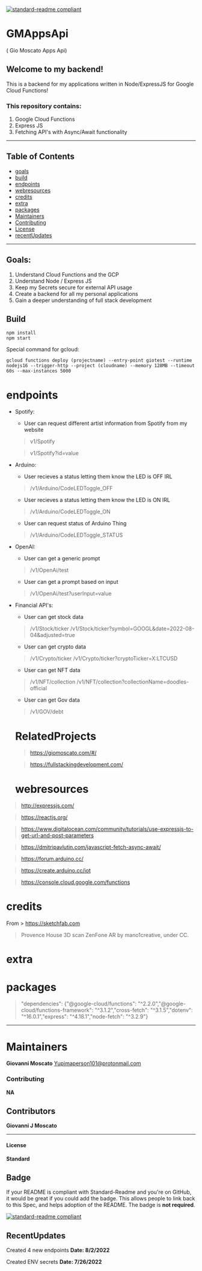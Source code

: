[![standard-readme compliant](https://img.shields.io/badge/readme%20style-standard-brightgreen.svg?style=flat-square)](https://github.com/RichardLitt/standard-readme)

# GMAppsApi 
( Gio Moscato Apps Api)

## Welcome to my backend! 
This is a backend for my applications written in Node/ExpressJS for Google Cloud Functions!

### This repository contains:

1. Google Cloud Functions 
2. Express JS
3. Fetching API's with Async/Await functionality

---
## Table of Contents
- [goals](#goals)
- [build](#build)
- [endpoints](#endpoints)
- [webresources](#webresources)
- [credits](#credits)
- [extra](#extra)
- [packages](#packages)
- [Maintainers](#maintainers)
- [Contributing](#contributing)
- [License](#license)
- [recentUpdates](#recentupdates)
---

## Goals:

1. Understand Cloud Functions and the GCP
2. Understand Node / Express JS
3. Keep my Secrets secure for external API usage
4. Create a backend for all my personal applications
5. Gain a deeper understanding of full stack development


## Build
	npm install
	npm start

Special command for gcloud:

	gcloud functions deploy (projectname) --entry-point giotest --runtime nodejs16 --trigger-http --project (cloudname) --memory 128MB --timeout 60s --max-instances 5000


# endpoints
-	Spotify:
	-	User can request different artist information from Spotify from my website

	>	v1/Spotify

	>	v1/Spotify?id=value

-	Arduino:

	-	 User recieves a status letting them know the LED is OFF IRL
	>	/v1/Arduino/CodeLEDToggle_OFF

	-	 User recieves a status letting them know the LED is ON IRL
	>	/v1/Arduino/CodeLEDToggle_ON

	-	User can request status of Arduino Thing
	>	/v1/Arduino/CodeLEDToggle_STATUS

-	OpenAI:
	-	User can get a generic prompt
	> /v1/OpenAi/test
	-	User can get a prompt based on input
	> /v1/OpenAi/test?userInput=value

-	Financial API's:
	-	User can get stock data
	> /v1/Stock/ticker
	> /v1/Stock/ticker?symbol=GOOGL&date=2022-08-04&adjusted=true
	-	User can get crypto data
	> /v1/Crypto/ticker
	> /v1/Crypto/ticker?cryptoTicker=X:LTCUSD
	-	User can get NFT data
	> /v1/NFT/collection
	> /v1/NFT/collection?collectionName=doodles-official
	-	User can get Gov data
	> /v1/GOV/debt

	# RelatedProjects
	> https://giomoscato.com/#/

	> https://fullstackingdevelopment.com/


	# webresources
>http://expressjs.com/

>https://reactjs.org/

>https://www.digitalocean.com/community/tutorials/use-expressjs-to-get-url-and-post-parameters

>https://dmitripavlutin.com/javascript-fetch-async-await/

>https://forum.arduino.cc/

>https://create.arduino.cc/iot

>https://console.cloud.google.com/functions

# credits
From > https://sketchfab.com
> Provence House 3D scan ZenFone AR by mano1creative, under CC. 

# extra
# packages
>"dependencies": {"@google-cloud/functions": "^2.2.0","@google-cloud/functions-framework": "^3.1.2","cross-fetch": "^3.1.5","dotenv": "^16.0.1","express": "^4.18.1","node-fetch": "^3.2.9"}
---

# Maintainers
**Giovanni Moscato**
[Yupimaperson101@protonmail.com](Yupimaperson101@protonmail.com)

### Contributing
**NA**


## Contributors
**Giovanni J Moscato**

---

#### License
**Standard**

## Badge

If your README is compliant with Standard-Readme and you're on GitHub, it would be great if you could add the badge. This allows people to link back to this Spec, and helps adoption of the README. The badge is **not required**.

[![standard-readme compliant](https://img.shields.io/badge/readme%20style-standard-brightgreen.svg?style=flat-square)](https://github.com/RichardLitt/standard-readme)

## RecentUpdates

Created 4 new endpoints
**Date: 8/2/2022**

Created ENV secrets
**Date: 7/26/2022**